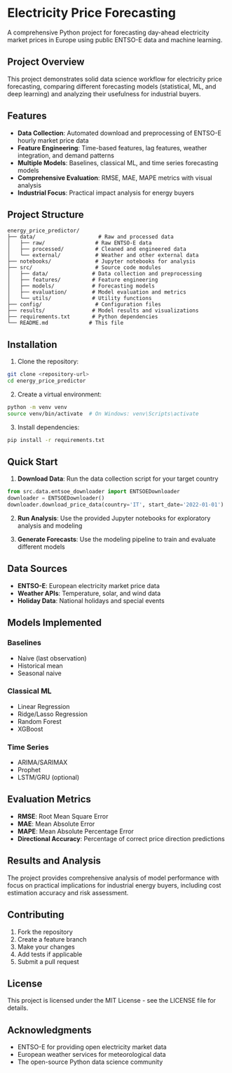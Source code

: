 # Electricity Price Forecasting

A comprehensive Python project for forecasting day-ahead electricity market prices in Europe using public ENTSO-E data and machine learning.

## Project Overview

This project demonstrates solid data science workflow for electricity price forecasting, comparing different forecasting models (statistical, ML, and deep learning) and analyzing their usefulness for industrial buyers.

## Features

- **Data Collection**: Automated download and preprocessing of ENTSO-E hourly market price data
- **Feature Engineering**: Time-based features, lag features, weather integration, and demand patterns
- **Multiple Models**: Baselines, classical ML, and time series forecasting models
- **Comprehensive Evaluation**: RMSE, MAE, MAPE metrics with visual analysis
- **Industrial Focus**: Practical impact analysis for energy buyers

## Project Structure

```
energy_price_predictor/
├── data/                    # Raw and processed data
│   ├── raw/                # Raw ENTSO-E data
│   ├── processed/          # Cleaned and engineered data
│   └── external/           # Weather and other external data
├── notebooks/              # Jupyter notebooks for analysis
├── src/                    # Source code modules
│   ├── data/              # Data collection and preprocessing
│   ├── features/          # Feature engineering
│   ├── models/            # Forecasting models
│   ├── evaluation/        # Model evaluation and metrics
│   └── utils/             # Utility functions
├── config/                 # Configuration files
├── results/               # Model results and visualizations
├── requirements.txt       # Python dependencies
└── README.md             # This file
```

## Installation

1. Clone the repository:
```bash
git clone <repository-url>
cd energy_price_predictor
```

2. Create a virtual environment:
```bash
python -m venv venv
source venv/bin/activate  # On Windows: venv\Scripts\activate
```

3. Install dependencies:
```bash
pip install -r requirements.txt
```

## Quick Start

1. **Download Data**: Run the data collection script for your target country
```python
from src.data.entsoe_downloader import ENTSOEDownloader
downloader = ENTSOEDownloader()
downloader.download_price_data(country='IT', start_date='2022-01-01')
```

2. **Run Analysis**: Use the provided Jupyter notebooks for exploratory analysis and modeling

3. **Generate Forecasts**: Use the modeling pipeline to train and evaluate different models

## Data Sources

- **ENTSO-E**: European electricity market price data
- **Weather APIs**: Temperature, solar, and wind data
- **Holiday Data**: National holidays and special events

## Models Implemented

### Baselines
- Naive (last observation)
- Historical mean
- Seasonal naive

### Classical ML
- Linear Regression
- Ridge/Lasso Regression
- Random Forest
- XGBoost

### Time Series
- ARIMA/SARIMAX
- Prophet
- LSTM/GRU (optional)

## Evaluation Metrics

- **RMSE**: Root Mean Square Error
- **MAE**: Mean Absolute Error
- **MAPE**: Mean Absolute Percentage Error
- **Directional Accuracy**: Percentage of correct price direction predictions

## Results and Analysis

The project provides comprehensive analysis of model performance with focus on practical implications for industrial energy buyers, including cost estimation accuracy and risk assessment.

## Contributing

1. Fork the repository
2. Create a feature branch
3. Make your changes
4. Add tests if applicable
5. Submit a pull request

## License

This project is licensed under the MIT License - see the LICENSE file for details.

## Acknowledgments

- ENTSO-E for providing open electricity market data
- European weather services for meteorological data
- The open-source Python data science community
